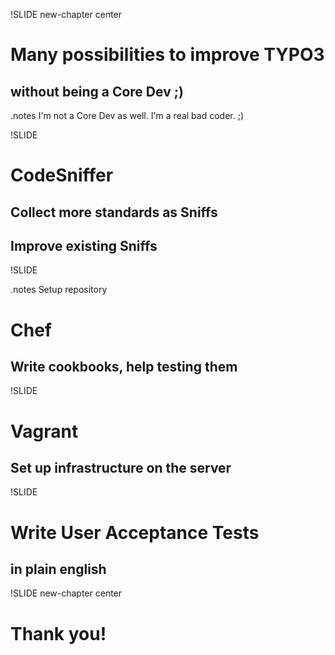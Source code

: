 !SLIDE new-chapter center

# Many possibilities to improve TYPO3
## without being a Core Dev ;)

.notes I'm not a Core Dev as well. I'm a real bad coder. ;)


!SLIDE

# CodeSniffer
## Collect more standards as Sniffs
## Improve existing Sniffs


!SLIDE

.notes Setup repository

# Chef
## Write cookbooks, help testing them


!SLIDE

# Vagrant
## Set up infrastructure on the server


!SLIDE

# Write User Acceptance Tests
## in plain english


!SLIDE new-chapter center

# Thank you!